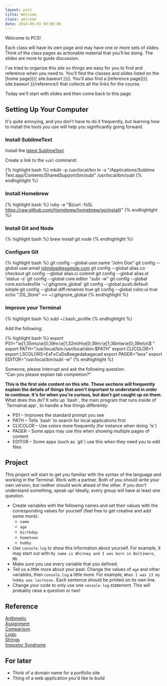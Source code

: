 ```yaml
---
layout: post
title: Welcome
class: welcome
date: 2014-09-03 00:00:00
---
```


Welcome to PCS!

Each class will have its own page and may have one or more sets of slides. Think
of the class pages as actionable material that you'll be doing. The slides are
more to guide discussion.

I've tried to organize this site so things are easy for you to find and reference when
you need to. You'll find the classes and slides listed on the [home page]({{ site.baseurl }}/).
You'll also find a [reference page]({{ site.baseurl }}/reference/) that collects all the links
for the course.

Today we'll start with slides and then come back to this page.

## Setting Up Your Computer

It's quite annoying, and you don't have to do it frequently, but learning how
to install the tools you use will help you significantly going forward.

### Install SublimeText

Install the [latest SublimeText](http://www.sublimetext.com/3).

Create a link to the `subl` command:

{% highlight bash %}
mkdir -p /usr/local/bin
ln -s "/Applications/Sublime Text.app/Contents/SharedSupport/bin/subl" /usr/local/bin/subl
{% endhighlight %}


### Install Homebrew

{% highlight bash %}
ruby -e "$(curl -fsSL https://raw.github.com/Homebrew/homebrew/go/install)"
{% endhighlight %}

### Install Git and Node

{% highlight bash %}
brew install git node
{% endhighlight %}

### Configure Git

{% highlight bash %}
git config --global user.name "John Doe"
git config --global user.email johndoe@example.com
git config --global alias.co checkout
git config --global alias.ci commit
git config --global alias.st 'status -s'
git config --global core.editor "subl -w"
git config --global core.excludesfile '~/.gitignore_global'
git config --global push.default simple
git config --global diff.renames true
git config --global color.ui true
echo ".DS_Store" >> ~/.gitignore_global
{% endhighlight %}


### Improve your Terminal

{% highlight bash %}
subl ~/.bash_profile
{% endhighlight %}

Add the following:

{% highlight bash %}
export PS1="\e[1;35m\u\e[0;39m:\e[1;32m\H\e[0;39m:\e[1;36m\w\e[0;39m\n\\$ "
export PATH="/usr/local/bin:/usr/local/sbin:$PATH"
export CLICOLOR=1
export LSCOLORS=ExFxCxDxBxegedabagacad
export PAGER="less"
export EDITOR="/usr/local/bin/subl -w"
{% endhighlight %}

Someone, please interrupt and ask the following question:  
<q>Can you please explain tab completion?</q>

<aside>
  <strong>
    This is the first side content on this site. These sections will frequently explain the details of things that
    aren't important to understand in order to continue. It's for when you're curious, but don't get caught up on
    them.
  </strong>
  What does this do? It sets up `bash`, the main program that runs inside of `Termainal.app`, to handle a few things differently:
  <ul>
    <li>PS1 &ndash; Improves the standard prompt you see</li>
    <li>PATH &ndash; Tells `bash` to search for local applications first</li>
    <li>CLICOLOR &ndash; Use colors more frequently (for instance when doing `ls`)</li>
    <li>PAGER &ndash; Some apps may use this when showing multiple pages of content</li>
    <li>EDITOR &ndash; Some apps (such as `git`) use this when they need you to edit files</li>
  </ul>
</aside>


## Project

This project will start to get you familiar with the syntax of the language and
working in the Terminal. Work with a partner. Both of you should write your own
version, but neither should work ahead of the other. If you don't understand
something, speak up! Ideally, every group will have at least one question.

- Create variables with the following names and set their values with the
  corresponding values for yourself (feel free to get creative and add some
  more):
  - `name`
  - `age`
  - `birthday`
  - `hometown`
  - `hobby`
- Use `console.log` to show this information about yourself. For example, it
  may start out with `My name is Whitney and I was born in Baltimore, MD`.
- Make sure you use every variable that you defined.
- Tell us a little more about your past. Change the values of `age` and other
  variables, then `console.log` a little more. For example,
  `When I was 13 my hobby was lacrosse.` Each sentence should be printed on its
  own line.
- Change your code to only use one `console.log` statement. This will probably
  raise a question or two!


## Reference

[Arithmetic][mdn-arithmetic]  
[Assignment][mdn-assignment]  
[Comparison][mdn-comparison]  
[Logic][mdn-logic]  
[Strings][mdn-strings]  
[Impostor Syndrome][impostor]  


## For later

- Think of a domain name for a portfolio site
- Thing of a web application you'd like to build

[mdn-arithmetic]: https://developer.mozilla.org/en-US/docs/Web/JavaScript/Reference/Operators/Arithmetic_Operators
[mdn-assignment]: https://developer.mozilla.org/en-US/docs/Web/JavaScript/Reference/Operators/Assignment_Operators
[mdn-comparison]: https://developer.mozilla.org/en-US/docs/Web/JavaScript/Reference/Operators/Comparison_Operators
[mdn-logic]: https://developer.mozilla.org/en-US/docs/Web/JavaScript/Reference/Operators/Logical_Operators
[mdn-strings]: https://developer.mozilla.org/en-US/docs/Web/JavaScript/Reference/Operators/String_Operators
[impostor]: https://medium.com/tech-talk/bdae04e46ec5
